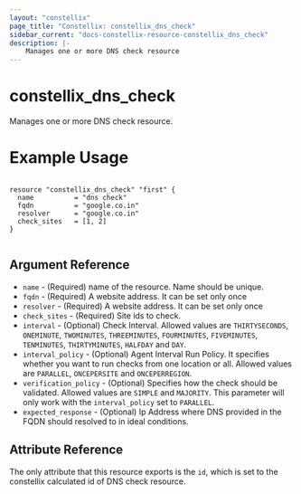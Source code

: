 ```yaml
---
layout: "constellix"
page_title: "Constellix: constellix_dns_check"
sidebar_current: "docs-constellix-resource-constellix_dns_check"
description: |-
    Manages one or more DNS check resource
---
```

# constellix_dns_check #
Manages one or more DNS check resource.

# Example Usage #
```hcl
        
resource "constellix_dns_check" "first" {
  name          = "dns check"
  fqdn          = "google.co.in"
  resolver      = "google.co.in"
  check_sites   = [1, 2]
}


```

## Argument Reference ##
* `name` - (Required) name of the resource. Name should be unique.
* `fqdn` - (Required) A website address. It can be set only once
* `resolver` - (Required) A website address. It can be set only once
* `check_sites` - (Required) Site ids to check.
* `interval` - (Optional) Check Interval. Allowed values are `THIRTYSECONDS`, `ONEMINUTE`, `TWOMINUTES`, `THREEMINUTES`, `FOURMINUTES`, `FIVEMINUTES`, `TENMINUTES`, `THIRTYMINUTES`, `HALFDAY` and `DAY`.
* `interval_policy` - (Optional) Agent Interval Run Policy. It specifies whether you want to run checks from one location or all. Allowed values are `PARALLEL`, `ONCEPERSITE` and `ONCEPERREGION`.
* `verification_policy` - (Optional) Specifies how the check should be validated. Allowed values are `SIMPLE` and `MAJORITY`. This parameter will only work with the `interval_policy` set to `PARALLEL`.
* `expected_response` - (Optional) Ip Address where DNS provided in the FQDN should resolved to in ideal conditions.

## Attribute Reference ##
The only attribute that this resource exports is the `id`, which is set to the constellix calculated id of DNS check resource.

